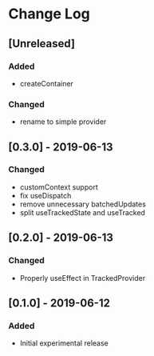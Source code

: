 # Change Log

## [Unreleased]
### Added
- createContainer
### Changed
- rename to simple provider

## [0.3.0] - 2019-06-13
### Changed
- customContext support
- fix useDispatch
- remove unnecessary batchedUpdates
- split useTrackedState and useTracked

## [0.2.0] - 2019-06-13
### Changed
- Properly useEffect in TrackedProvider

## [0.1.0] - 2019-06-12
### Added
- Initial experimental release
